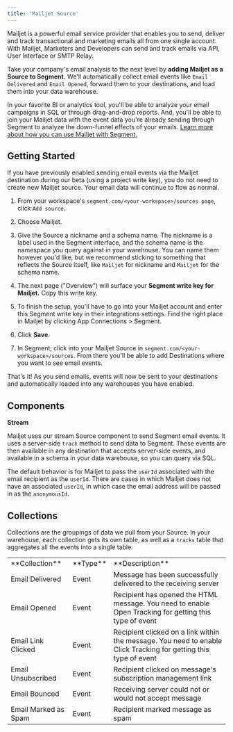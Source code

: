 ```yaml
---
title: 'Mailjet Source'
---
```

Mailjet is a powerful email service provider that enables you to send, deliver and track transactional and marketing emails all from one single account. With Mailjet, Marketers and Developers can send and track emails via API, User Interface or SMTP Relay. <!-- [Visit Website]() -->

Take your company's email analysis to the next level by **adding Mailjet as a Source to Segment.** We'll automatically collect email events like `Email Delivered` and `Email Opened`, forward them to your destinations, and load them into your data warehouse. 

In your favorite BI or analytics tool, you'll be able to analyze your email campaigns in SQL or through drag-and-drop reports. And, you'll be able to join your Mailjet data with the event data you're already sending through Segment to analyze the down-funnel effects of your emails. [Learn more about how you can use Mailjet with Segment.](/sources/mailjet)

## Getting Started

If you have previously enabled sending email events via the Mailjet destination during our beta (using a project write key), you do not need to create new Mailjet source. Your email data will continue to flow as normal.

1. From your workspace's `segment.com/<your-workspace>/sources page`, click `Add source`.

2. Choose Mailjet.

3. Give the Source a nickname and a schema name. The nickname is a label used in the Segment interface, and the schema name is the namespace you query against in your warehouse. You can name them however you'd like, but we recommend sticking to something that reflects the Source itself, like `Mailjet` for nickname and `Mailjet` for the schema name.

4. The next page ("Overview") will surface your **Segment write key for Mailjet.** Copy this write key. 

5. To finish the setup, you'll have to go into your Mailjet account and enter this Segment write key in their integrations settings. Find the right place in Mailjet by clicking App Connections > Segment.

6. Click **Save**.

7. In Segment, click into your Mailjet Source in `segment.com/<your-workspace>/sources`. From there you'll be able to add Destinations where you want to see email events.

That's it! As you send emails, events will now be sent to your destinations and automatically loaded into any warehouses you have enabled. 

## Components

**Stream**

Mailjet uses our stream Source component to send Segment email events. It uses a server-side `track` method to send data to Segment. These events are then available in any destination that accepts server-side events, and available in a schema in your data warehouse, so you can query via SQL. 

The default behavior is for Mailjet to pass the `userId` associated with the email recipient as the `userId`. There are cases in which Mailjet does not have an associated `userId`, in which case the email address will be passed in as the `anonymousId`. 

## Collections

Collections are the groupings of data we pull from your Source. In your warehouse, each collection gets its own table, as well as a `tracks` table that aggregates all the events into a single table. 

<table>
  <tr>
    <td>**Collection**</td>
    <td>**Type**</td>
    <td>**Description**</td>
  </tr>
  <tr>
    <td>Email Delivered</td>
    <td>Event</td>
    <td>Message has been successfully delivered to the receiving server</td>
  </tr>
  <tr>
    <td>Email Opened</td>
    <td>Event</td>
    <td>Recipient has opened the HTML message. You need to enable Open Tracking for getting this type of event</td>
  </tr>
    <tr>
    <td>Email Link Clicked</td>
    <td>Event</td>
    <td>Recipient clicked on a link within the message. You need to enable Click Tracking for getting this type of event</td>
  </tr>
    <tr>
    <td>Email Unsubscribed</td>
    <td>Event</td>
    <td>Recipient clicked on message's subscription management link</td>
  </tr>
    <tr>
    <td>Email Bounced</td>
    <td>Event</td>
    <td>Receiving server could not or would not accept message</td>
  </tr>
    <tr>
    <td>Email Marked as Spam</td>
    <td>Event</td>
    <td>Recipient marked message as spam</td>
  </tr>
</table>

<!-- Example: To query the Email Delivered table, you'd write a query like this:

```sql
select *
from Mailjet.email_delivered
```


<table>
</table>
 -->

<!--  ## Send data to Mailjet

The Mailjet Source works better when you also connect Mailjet as an destination. With the Mailjet **Destination**, you can use Segment to send Mailjet user and event data from which you trigger email campaigns. Want to start sending website or mobile data **_TO_** Mailjet? Head on over to our [Mailjet destination docs](/docs/connections/destinations/catalog/mailjet/). -->
